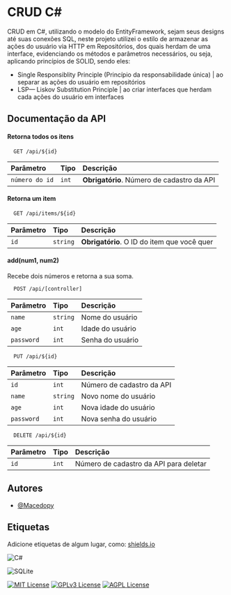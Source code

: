 
# CRUD C#

CRUD em C#, utilizando o modelo do EntityFramework, sejam seus designs até suas conexões SQL, neste projeto utilizei o estilo de armazenar as ações do usuário via HTTP em Repositórios, dos quais herdam de uma interface, evidenciando os métodos e parâmetros necessários, ou seja, aplicando princípios de SOLID, sendo eles: 

+ Single Responsiblity Principle (Princípio da responsabilidade única) | ao separar as ações do usuário em repositórios
+ LSP— Liskov Substitution Principle | ao criar interfaces que herdam cada ações do usuário em interfaces


## Documentação da API

#### Retorna todos os itens

```http
  GET /api/${id}
```

| Parâmetro   | Tipo       | Descrição                           |
| :---------- | :--------- | :---------------------------------- |
| `número do id` | `int` | **Obrigatório**. Número de cadastro da API |

#### Retorna um item

```http
  GET /api/items/${id}
```

| Parâmetro   | Tipo       | Descrição                                   |
| :---------- | :--------- | :------------------------------------------ |
| `id`      | `string` | **Obrigatório**. O ID do item que você quer |

#### add(num1, num2)

Recebe dois números e retorna a sua soma.

```http
  POST /api/[controller]
```
| Parâmetro   | Tipo       | Descrição                                   |
| :---------- | :--------- | :------------------------------------------ |
| `name`      | `string` |  Nome do usuário |
| `age`      | `int` |  Idade do usuário |
| `password`      | `int` |  Senha do usuário |

```http
  PUT /api/${id}
```
| Parâmetro   | Tipo       | Descrição                                   |
| :---------- | :--------- | :------------------------------------------ |
| `id`      | `int` |  Número de cadastro da API |
| `name`      | `string` |  Novo nome do usuário |
| `age`      | `int` |  Nova idade do usuário |
| `password`      | `int` |  Nova senha do usuário |

```http
  DELETE /api/${id}
```
| Parâmetro   | Tipo       | Descrição                                   |
| :---------- | :--------- | :------------------------------------------ |
| `id`      | `int` |  Número de cadastro da API para deletar |


## Autores

- [@Macedopy](https://github.com/Macedopy)


## Etiquetas

Adicione etiquetas de algum lugar, como: [shields.io](https://shields.io/)

![C#](https://img.shields.io/badge/c%23-%23239120.svg?style=for-the-badge&logo=csharp&logoColor=white)

![SQLite](https://img.shields.io/badge/sqlite-%2307405e.svg?style=for-the-badge&logo=sqlite&logoColor=white)


[![MIT License](https://img.shields.io/badge/License-MIT-green.svg)](https://choosealicense.com/licenses/mit/)
[![GPLv3 License](https://img.shields.io/badge/License-GPL%20v3-yellow.svg)](https://opensource.org/licenses/)
[![AGPL License](https://img.shields.io/badge/license-AGPL-blue.svg)](http://www.gnu.org/licenses/agpl-3.0)

